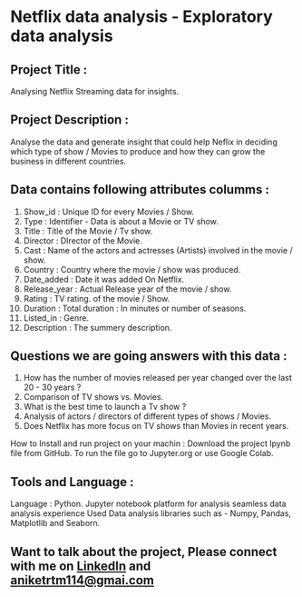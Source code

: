 # Netflix data analysis - Exploratory data analysis 

## Project Title : 

Analysing Netflix Streaming data for insights. 

## Project Description : 

Analyse the data and generate insight that could help Neflix in deciding which type of show / Movies to produce and how they can grow the business in different countries. 

## Data contains following attributes columms : 
1. Show_id : Unique ID for every Movies / Show.
2. Type : Identifier - Data is about a Movie or TV show.
3. Title : Title of the Movie / Tv show.
4. Director : DIrector of the Movie.
5. Cast : Name of the actors and actresses (Artists) involved in the movie / show.
6. Country : Country where the movie / show was produced. 
7. Date_added : Date it was added On Netflix.
8. Release_year : Actual Release year of the movie / show.
9. Rating : TV rating. of the movie / Show. 
10. Duration : Total duration : In minutes or number of seasons. 
11. Listed_in : Genre.
12. Description : The summery description. 

## Questions we are going answers with this data : 


1. How has the number of movies released per year changed over the last 20 - 30 years ? 
2. Comparison of TV shows vs. Movies. 
3. What is the best time to launch a Tv show ? 
4. Analysis of actors / directors of different types of shows / Movies.
5. Does Netflix has more focus on TV shows than Movies in recent years. 



How to Install and run project on your machin : 
Download the project Ipynb file from GitHub. To run the file go to Jupyter.org or use Google Colab. 


## Tools and Language : 

Language :  Python. 
Jupyter notebook platform for analysis seamless data analysis experience
Used Data analysis libraries such as - Numpy, Pandas, Matplotlib and Seaborn.


## Want to talk about the project, Please connect with me on [LinkedIn](https://www.linkedin.com/in/aniket-raikwar/) and aniketrtm114@gmai.com
